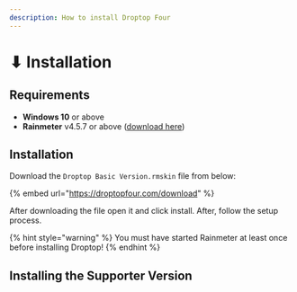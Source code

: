 ```yaml
---
description: How to install Droptop Four
---
```


# ⬇ Installation

## Requirements

* **Windows 10** or above
* **Rainmeter** v4.5.7 or above ([download here](https://www.rainmeter.net/))

## Installation

Download the `Droptop Basic Version.rmskin` file from below:

{% embed url="https://droptopfour.com/download" %}

After downloading the file open it and click install. After, follow the setup process.&#x20;

{% hint style="warning" %}
You must have started Rainmeter at least once before installing Droptop!
{% endhint %}

## Installing the Supporter Version


